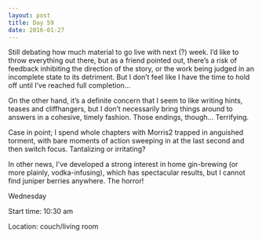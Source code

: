 ```yaml
---
layout: post
title: Day 59
date: 2016-01-27
---
```


Still debating how much material to go live with next (?) week. I’d like to throw everything out there, but as a friend pointed out, there’s a risk of feedback inhibiting the direction of the story, or the work being judged in an incomplete state to its detriment. But I don’t feel like I have the time to hold off until I’ve reached full completion… 

On the other hand, it’s a definite concern that I seem to like writing hints, teases and cliffhangers, but I don’t necessarily bring things around to answers in a cohesive, timely fashion. Those endings, though… Terrifying. 

Case in point; I spend whole chapters with Morris2 trapped in anguished torment, with bare moments of action sweeping in at the last second and then switch focus. Tantalizing or irritating? 

In other news, I’ve developed a strong interest in home gin-brewing (or more plainly, vodka-infusing), which has spectacular results, but I cannot find juniper berries anywhere. The horror!


Wednesday

Start time: 10:30 am

Location: couch/living room
